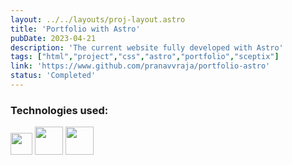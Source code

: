 ```yaml
---
layout: ../../layouts/proj-layout.astro
title: 'Portfolio with Astro'
pubDate: 2023-04-21
description: 'The current website fully developed with Astro'
tags: ["html","project","css","astro","portfolio","sceptix"]
link: 'https://www.github.com/pranavvraja/portfolio-astro'
status: 'Completed'
---
```




<h3>Technologies used:</h3>
<img src="/astro-icon-light.svg" width=35px padding=3px>
<img src="/html.png" width=45px>
<img src="/css.png" width=45px>